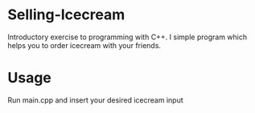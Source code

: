 # Selling-Icecream

Introductory exercise to programming with C++. I simple program which helps you to order icecream with your friends.

# Usage

Run main.cpp and insert your desired icecream input
